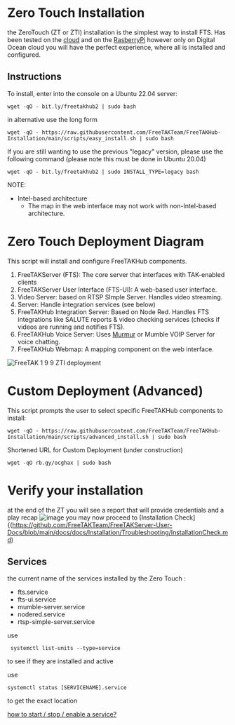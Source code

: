# Zero Touch Installation
the ZeroTouch (ZT or ZTI) installation is the simplest way to install FTS. 
Has been tested on the [cloud](https://freetakteam.github.io/FreeTAKServer-User-Docs/Installation/Cloud/0_ConfigureMachine/) and on the [RasberryPi](https://freetakteam.github.io/FreeTAKServer-User-Docs/Installation/RaspberryPie/Installation/) however only on Digital Ocean cloud you will have the perfect experience, where all is installed and configured. 

## Instructions
To install, enter into the console on a Ubuntu 22.04 server:
```console
wget -qO - bit.ly/freetakhub2 | sudo bash
```
in alternative use the long form
```console
wget -qO - https://raw.githubusercontent.com/FreeTAKTeam/FreeTAKHub-Installation/main/scripts/easy_install.sh | sudo bash
```
If you are still wanting to use the previous "legacy" version, please use the following command (please note this must be done in Ubuntu 20.04)

```console
wget -qO - bit.ly/freetakhub2 | sudo INSTALL_TYPE=legacy bash
```

NOTE:
* Intel-based architecture
  * The map in the web interface may not work with non-Intel-based architecture.
# Zero Touch Deployment Diagram
This script will install and configure FreeTAKHub components.

1. FreeTAKServer (FTS): The core server that interfaces with TAK-enabled clients
1. FreeTAKServer User Interface (FTS-UI): A web-based user interface.
1. Video Server:  based on RTSP SImple Server. Handles video streaming.
3.  Server:  Handle integration services (see below)
4. FreeTAKHub Integration Server: Based on Node Red. Handles FTS integrations like SALUTE reports & video checking services (checks if videos are running and notifies FTS).
5. FreeTAKHub Voice Server: Uses [Murmur](https://github.com/mumble-voip/mumble) or Mumble VOIP Server for voice chatting.
6. FreeTAKHub Webmap: A mapping component on the web interface.



![FreeTAK 1 9 9 ZTI deployment](https://user-images.githubusercontent.com/60719165/207360218-a7b7a619-4cb0-4234-b7bb-9f74910019f6.png)


# Custom Deployment (Advanced)

This script prompts the user to select specific FreeTAKHub components to install:

```console
wget -qO - https://raw.githubusercontent.com/FreeTAKTeam/FreeTAKHub-Installation/main/scripts/advanced_install.sh | sudo bash
```

Shortened URL for Custom Deployment (under construction)

```console
wget -qO rb.gy/ocghax | sudo bash
```
# Verify your installation
at the end of the ZT you will see a report that will provide credentials and a play recap
![image](https://github.com/FreeTAKTeam/FreeTAKServer-User-Docs/assets/60719165/47afb1a2-76db-44d0-becb-b66708f80289)
you may now proceed to  [Installation Check]{(https://github.com/FreeTAKTeam/FreeTAKServer-User-Docs/blob/main/docs/docs/Installation/Troubleshooting/InstallationCheck.md)
## Services
the current name of the services installed by the Zero Touch :

* fts.service
* fts-ui.service
* mumble-server.service
* nodered.service
* rtsp-simple-server.service


use 
```
 systemctl list-units --type=service
```
to see if they are installed and active

use
```
systemctl status [SERVICENAME].service
```
to get the exact location

 [how to start / stop / enable  a service?](https://freetakteam.github.io/FreeTAKServer-User-Docs/Installation/Linux/Service/)


